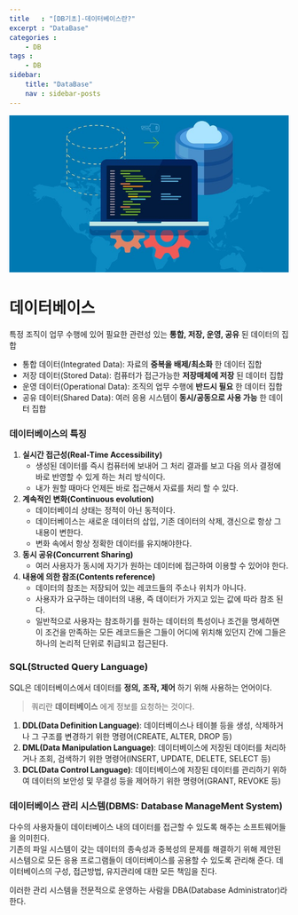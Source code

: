 ```yaml
---
title   : "[DB기초]-데이터베이스란?"
excerpt : "DataBase"
categories : 
    - DB
tags : 
    - DB
sidebar:
    title: "DataBase"
    nav : sidebar-posts
---
```


![database](/assets/img/database/db.jpg)  

# 데이터베이스  

특정 조직이 업무 수행에 있어 필요한 관련성 있는 __통합, 저장, 운영, 공유__ 된 데이터의 집합  

- 통합 데이터(Integrated Data): 자료의 __중복을 배제/최소화__ 한 데이터 집합
- 저장 데이터(Stored Data): 컴퓨터가 접근가능한 __저장매체에 저장__ 된 데이터 집합
- 운영 데이터(Operational Data): 조직의 업무 수행에 __반드시 필요__ 한 데이터 집합
- 공유 데이터(Shared Data): 여러 응용 시스템이 __동시/공동으로 사용 가능__ 한 데이터 집합  


### 데이터베이스의 특징
1. __실시간 접근성(Real-Time Accessibility)__
   - 생성된 데이터를 즉시 컴퓨터에 보내어 그 처리 결과를 보고 다음 의사 결정에 바로 반영할 수 있게 하는 처리 방식이다.
   - 내가 원할 때마다 언제든 바로 접근해서 자료를 처리 할 수 있다.
2. __계속적인 변화(Continuous evolution)__
   - 데이터베이싀 상태는 정적이 아닌 동적이다.
   - 데이터베이스는 새로운 데이터의 삽입, 기존 데이터의 삭제, 갱신으로 항상 그 내용이 변한다.
   - 변화 속에서 항상 정확한 데이터를 유지해야한다.
3. __동시 공유(Concurrent Sharing)__
   - 여러 사용자가 동시에 자기가 원하는 데이터에 접근하여 이용할 수 있어야 한다.
4. __내용에 의한 참조(Contents reference)__
   - 데이터의 참조는 저장되어 있는 레코드들의 주소나 위치가 아니다.
   - 사용자가 요구하는 데이터의 내용, 즉 데이터가 가지고 있는 값에 따라 참조 된다.
   - 일반적으로 사용자는 참조하기를 원하는 데이터의 특성이나 조건을 명세하면 이 조건을 만족하는 모든 레코드들은 그들이 어디에 위치해 있던지 간에 그들은 하나의 논리적 단위로 취급되고 접근된다.

### SQL(Structed Query Language)  
SQL은 데이터베이스에서 데이터를 __정의, 조작, 제어__ 하기 위해 사용하는 언어이다.  
>쿼리란 __데이터베이스__ 에게 정보를 요청하는 것이다.

1. __DDL(Data Definition Language)__: 데이터베이스나 테이블 등을 생성, 삭제하거나 그 구조를 변경하기 위한 명령어(CREATE, ALTER, DROP 등)
2. __DML(Data Manipulation Language)__: 데이터베이스에 저장된 데이터를 처리하거나 조회, 검색하기 위한 명령어(INSERT, UPDATE, DELETE, SELECT 등)
3. __DCL(Data Control Language)__: 데이터베이스에 저장된 데이터를 관리하기 위하여 데이터의 보안성 및 무결성 등을 제어하기 위한 명령어(GRANT, REVOKE 등)  


### 데이터베이스 관리 시스템(DBMS: Database ManageMent System)  
다수의 사용자들이 데이터베이스 내의 데이터를 접근할 수 있도록 해주는 소프트웨어들을 의미힌다.  
기존의 파일 시스템이 갖는 데이터의 종속성과 중복성의 문제를 해결하기 위해 제안된 시스템으로 모든 응용 프로그램들이 데이터베이스를 공용할 수 있도록 관리해 준다. 데이터베이스의 구성, 접근방법, 유지관리에 대한 모든 책임을 진다.  

이러한 관리 시스템을 전문적으로 운영하는 사람을 DBA(Database Administrator)라 한다.  


